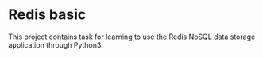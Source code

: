 # Redis basic

This project contains task for learning to use the Redis NoSQL data storage application through Python3.
